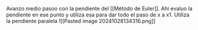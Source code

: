 Avanzo medio pasoo con la pendiente del [[Método de Euler]]. Ahi evaluo la pendiente en ese punto y utiliza esa para dar todo el paso de x a x1. Utiliza la pendiente paralela
![[Pasted image 20241028134316.png]]